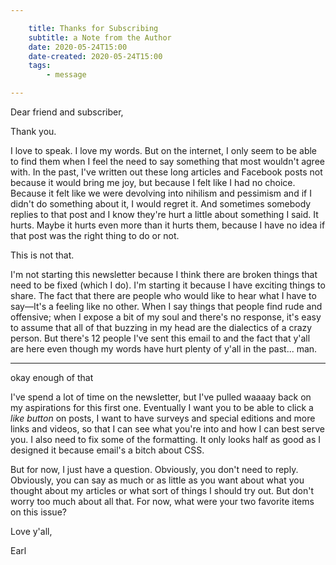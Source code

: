 ```yaml
---

    title: Thanks for Subscribing
    subtitle: a Note from the Author
    date: 2020-05-24T15:00
    date-created: 2020-05-24T15:00
    tags:
        - message

---
```


Dear friend and subscriber,

Thank you. 

I love to speak. I love my words. But on the internet, I only seem to be able to find them when I feel the need to say something that most wouldn't agree with. In the past, I've written out these long articles and Facebook posts not because it would bring me joy, but because I felt like I had no choice. Because it felt like we were devolving into nihilism and pessimism and if I didn't do something about it, I would regret it. And sometimes somebody replies to that post and I know they're hurt a little about something I said. It hurts. Maybe it hurts even more than it hurts them, because I have no idea if that post was the right thing to do or not. 

This is not that. 

I'm not starting this newsletter because I think there are broken things that need to be fixed (which I do). I'm starting it because I have exciting things to share. The fact that there are people who would like to hear what I have to say&mdash;It's a feeling like no other. When I say things that people find rude and offensive; when I expose a bit of my soul and there's no response, it's easy to assume that all of that buzzing in my head are the dialectics of a crazy person. But there's 12 people I've sent this email to and the fact that y'all are here even though my words have hurt plenty of y'all in the past... man.

---

okay enough of that

I've spend a lot of time on the newsletter, but I've pulled waaaay back on my aspirations for this first one. Eventually I want you to be able to click a *like button* on posts, I want to have surveys and special editions and more links and videos, so that I can see what you're into and how I can best serve you. I also need to fix some of the formatting. It only looks half as good as I designed it because email's a bitch about CSS. 

But for now, I just have a question. Obviously, you don't need to reply. Obviously, you can say as much or as little as you want about what you thought about my articles or what sort of things I should try out. But don't worry too much about all that. For now, what were your two favorite items on this issue? 

Love y'all,

Earl